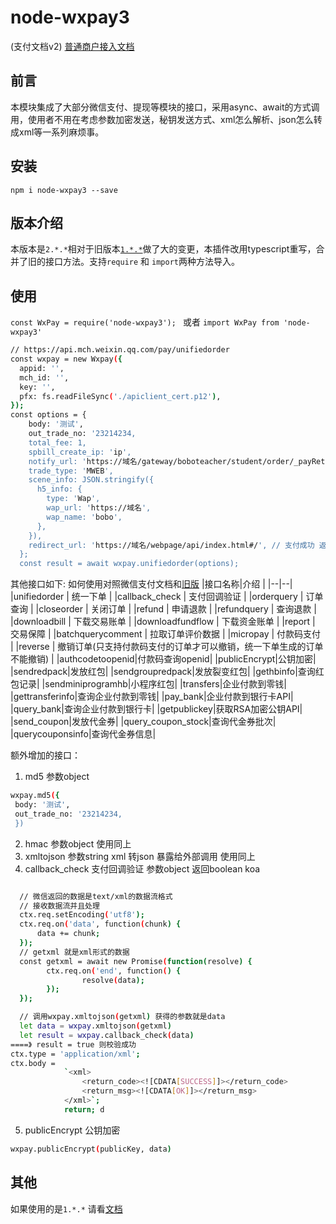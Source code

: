 
# node-wxpay3
(支付文档v2)
[普通商户接入文档](https://pay.weixin.qq.com/wiki/doc/api/index.html)

## 前言
本模块集成了大部分微信支付、提现等模块的接口，采用async、await的方式调用，使用者不用在考虑参数加密发送，秘钥发送方式、xml怎么解析、json怎么转成xml等一系列麻烦事。 
## 安装 
`npm i node-wxpay3 --save`

## 版本介绍
本版本是`2.*.*`相对于旧版本[`1.*.*`](https://github.com/klover2/node-wxpay/blob/master/README.md)做了大的变更，本插件改用typescript重写，合并了旧的接口方法。支持`require` 和 `import`两种方法导入。

## 使用
`const WxPay = require('node-wxpay3'); ` 或者 `import WxPay from 'node-wxpay3'`
```bash
// https://api.mch.weixin.qq.com/pay/unifiedorder
const wxpay = new Wxpay({
  appid: '',
  mch_id: '',
  key: '',
  pfx: fs.readFileSync('./apiclient_cert.p12'),
});
const options = {
    body: '测试',
    out_trade_no: '23214234, 
    total_fee: 1,
    spbill_create_ip: 'ip',
    notify_url: 'https://域名/gateway/boboteacher/student/order/_payReturnss', //自己的接口
    trade_type: 'MWEB',
    scene_info: JSON.stringify({
      h5_info: {
        type: 'Wap',
        wap_url: 'https://域名',
        wap_name: 'bobo',
      },
    }),
    redirect_url: 'https://域名/webpage/api/index.html#/', // 支付成功 返回页面 h5支付需要
  };
  const result = await wxpay.unifiedorder(options);
```
其他接口如下: 如何使用对照微信支付文档和[旧版](https://github.com/klover2/node-wxpay/blob/master/README.md)
|接口名称|介绍  |
|--|--|
|unifiedorder  | 统一下单 |
|callback_check  | 支付回调验证 |
|orderquery  | 订单查询 |
|closeorder  | 关闭订单 |
|refund  | 申请退款 |
|refundquery  | 查询退款 |
|downloadbill  | 下载交易账单 |
|downloadfundflow  | 下载资金账单 |
|report  | 交易保障 |
|batchquerycomment  | 拉取订单评价数据 |
|micropay  | 付款码支付 |
|reverse  | 撤销订单(只支持付款码支付的订单才可以撤销，统一下单生成的订单不能撤销) |
|authcodetoopenid|付款码查询openid|
|publicEncrypt|公钥加密|
|sendredpack|发放红包|
|sendgroupredpack|发放裂变红包|
|gethbinfo|查询红包记录|
|sendminiprogramhb|小程序红包|
|transfers|企业付款到零钱|
|gettransferinfo|查询企业付款到零钱|
|pay_bank|企业付款到银行卡API|
|query_bank|查询企业付款到银行卡|
|getpublickey|获取RSA加密公钥API|
|send_coupon|发放代金券|
|query_coupon_stock|查询代金券批次|
|querycouponsinfo|查询代金券信息|


额外增加的接口：
1. md5 参数object
```bash
wxpay.md5({
 body: '测试',
 out_trade_no: '23214234, 
 })
```
2. hmac 参数object 使用同上
3. xmltojson 参数string xml 转json 暴露给外部调用 使用同上
4. callback_check 支付回调验证 参数object 返回boolean koa
```bash

  // 微信返回的数据是text/xml的数据流格式 
  // 接收数据流并且处理
  ctx.req.setEncoding('utf8');
  ctx.req.on('data', function(chunk) {
      data += chunk;
  });
  // getxml 就是xml形式的数据
  const getxml = await new Promise(function(resolve) {
        ctx.req.on('end', function() {
                resolve(data);
        });
  });

  // 调用wxpay.xmltojson(getxml) 获得的参数就是data
  let data = wxpay.xmltojson(getxml)
  let result = wxpay.callback_check(data)
====》 result = true 则校验成功
ctx.type = 'application/xml';
ctx.body =
            `<xml>
                <return_code><![CDATA[SUCCESS]]></return_code>
                <return_msg><![CDATA[OK]]></return_msg>
            </xml>`;
            return; d
```
5. publicEncrypt 公钥加密
```bash
wxpay.publicEncrypt(publicKey, data)
```

## 其他
如果使用的是`1.*.*` 请看[文档](https://github.com/klover2/node-wxpay/blob/master/README.md)